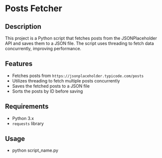 # Posts Fetcher

## Description

This project is a Python script that fetches posts from the JSONPlaceholder API and saves them to a JSON file. The script uses threading to fetch data concurrently, improving performance.

## Features

- Fetches posts from `https://jsonplaceholder.typicode.com/posts`
- Utilizes threading to fetch multiple posts concurrently
- Saves the fetched posts to a JSON file
- Sorts the posts by ID before saving

## Requirements

- Python 3.x
- `requests` library

## Usage
- python script_name.py
